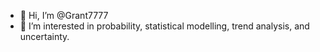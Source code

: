 - 👋 Hi, I’m @Grant7777
- 👀 I’m interested in probability, statistical modelling, trend analysis, and uncertainty. 
<!---
Grant7777/Grant7777 is a ✨ special ✨ repository because its `README.md` (this file) appears on your GitHub profile.
You can click the Preview link to take a look at your changes.
--->
